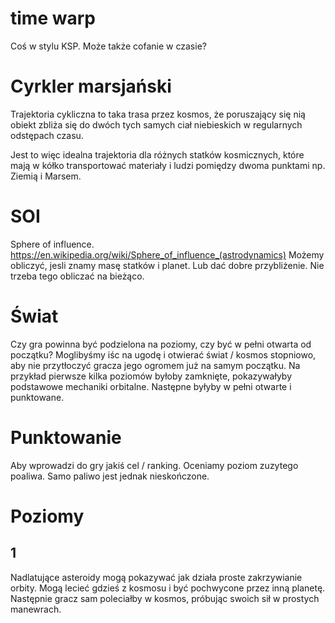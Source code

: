 # time warp
Coś w stylu KSP. Może także cofanie w czasie?

# Cyrkler marsjański

Trajektoria cykliczna to taka trasa przez kosmos, że poruszający się nią obiekt zbliża się do dwóch tych samych ciał niebieskich w regularnych odstępach czasu.

Jest to więc idealna trajektoria dla różnych statków kosmicznych, które mają w kółko transportować materiały i ludzi pomiędzy dwoma punktami np. Ziemią i Marsem.

# SOI
Sphere of influence. https://en.wikipedia.org/wiki/Sphere_of_influence_(astrodynamics)
Możemy obliczyć, jesli znamy masę statków i planet. Lub dać dobre przybliżenie. Nie trzeba tego obliczać na bieżąco. 

# Świat
Czy gra powinna być podzielona na poziomy, czy być w pełni otwarta od początku?
Moglibyśmy iśc na ugodę i otwierać świat / kosmos stopniowo, aby nie przytłoczyć gracza jego ogromem już na samym początku. Na przykład pierwsze kilka poziomów byłoby zamknięte, pokazywałyby podstawowe mechaniki orbitalne. Następne byłyby w pełni otwarte i punktowane.

# Punktowanie
Aby wprowadzi do gry jakiś cel / ranking. Oceniamy poziom zuzytego poaliwa. Samo paliwo jest jednak nieskończone.

# Poziomy
## 1
Nadlatujące asteroidy mogą pokazywać jak działa proste zakrzywianie orbity. Mogą lecieć gdzieś z kosmosu i być pochwycone przez inną planetę. Następnie gracz sam poleciałby w kosmos, próbując swoich sił w prostych manewrach.